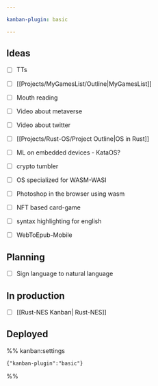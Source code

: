 ```yaml
---

kanban-plugin: basic

---
```


## Ideas

- [ ] TTs
- [ ] [[Projects/MyGamesList/Outline|MyGamesList]]
- [ ] Mouth reading
- [ ] Video about metaverse
- [ ] Video about twitter
- [ ] [[Projects/Rust-OS/Project Outline|OS in Rust]]
- [ ] ML on embedded devices - KataOS?
- [ ] crypto tumbler
- [ ] OS specialized for WASM-WASI
- [ ] Photoshop in the browser using wasm
- [ ] NFT based card-game
- [ ] syntax highlighting for english
- [ ] WebToEpub-Mobile


## Planning

- [ ] Sign language to natural language


## In production

- [ ] [[Rust-NES Kanban| Rust-NES]]


## Deployed





%% kanban:settings
```
{"kanban-plugin":"basic"}
```
%%